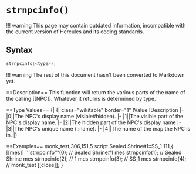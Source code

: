 # `strnpcinfo()`

!!! warning
	This page may contain outdated information, incompatible with the current version of Hercules and its coding standards.

## Syntax

```c
strnpcinfo(<type>);
```

!!! warning
	The rest of this document hasn't been converted to Markdown yet.

==Description==
This function will return the various parts of the name of the calling [[NPC]]. Whatever it returns is determined by type.

==Type Values==
{| {| class="wikitable" border="1"
!Value
!Description
|-
|0||The NPC's display name (visible#hidden).
|-
|1||The visible part of the NPC's display name.
|-
|2||The hidden part of the NPC's display name
|-
|3||The NPC's unique name (::name).
|-
|4||The name of the map the NPC is in.
|}

==Examples==
 monk_test,306,151,5	script	Sealed Shrine#1::SS_1	111,{
 	[[mes]] '''strnpcinfo'''(0); // Sealed Shrine#1
 	mes strnpcinfo(1); // Sealed Shrine
 	mes strnpcinfo(2); // 1
 	mes strnpcinfo(3); // SS_1
 	mes strnpcinfo(4); // monk_test
 	[[close]];
 }
